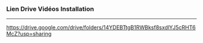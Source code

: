 ### Lien Drive Vidéos Installation

---

https://drive.google.com/drive/folders/14YDEBTtgB1RWBksf8sxdlYJ5cRHT6McZ?usp=sharing